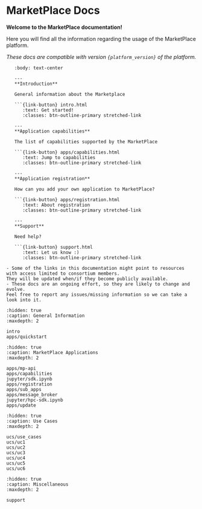 # MarketPlace Docs

**Welcome to the MarketPlace documentation!**

Here you will find all the information regarding the usage of the MarketPlace platform.

_These docs are compatible with version `{platform_version}` of the platform._

````{panels}
   :body: text-center

   ---
   **Introduction**

   General information about the Marketplace

   ```{link-button} intro.html
      :text: Get started!
      :classes: btn-outline-primary stretched-link

   ---
   **Application capabilities**

   The list of capabilities supported by the MarketPlace

   ```{link-button} apps/capabilities.html
      :text: Jump to capabilities
      :classes: btn-outline-primary stretched-link

   ---
   **Application registration**

   How can you add your own application to MarketPlace?

   ```{link-button} apps/registration.html
      :text: About registration
      :classes: btn-outline-primary stretched-link

   ---
   **Support**

   Need help?

   ```{link-button} support.html
      :text: Let us know :)
      :classes: btn-outline-primary stretched-link
````

```{note}
- Some of the links in this documentation might point to resources with access limited to consortium members.
They will be updated when/if they become publicly available.
- These docs are an ongoing effort, so they are likely to change and evolve.
Feel free to report any issues/missing information so we can take a look into it.
```

```{toctree}
:hidden: true
:caption: General Information
:maxdepth: 2

intro
apps/quickstart
```

```{toctree}
:hidden: true
:caption: MarketPlace Applications
:maxdepth: 2

apps/mp-api
apps/capabilities
jupyter/sdk.ipynb
apps/registration
apps/sub_apps
apps/message_broker
jupyter/hpc-sdk.ipynb
apps/update
```

```{toctree}
:hidden: true
:caption: Use Cases
:maxdepth: 2

ucs/use_cases
ucs/uc1
ucs/uc2
ucs/uc3
ucs/uc4
ucs/uc5
ucs/uc6
```

```{toctree}
:hidden: true
:caption: Miscellaneous
:maxdepth: 2

support
```
